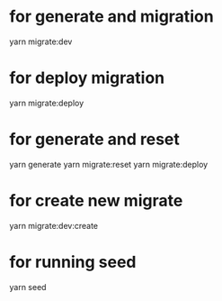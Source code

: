 # for generate and migration

yarn migrate:dev
 <!-- creation and deploy migration and if database is empty it will run the seed -->

# for deploy migration
yarn migrate:deploy <!-- deploy all new  migration in the database -->

# for generate and reset
<!--chourouk-->
yarn generate 
yarn migrate:reset <!-- drop database and deploy all migrations  and run the seed -->
yarn migrate:deploy <!-- deploy all migrations  and run the seed -->

# for create new migrate 

yarn migrate:dev:create <!-- create migration without deploy-->

# for running seed
yarn seed <!-- run seed -->